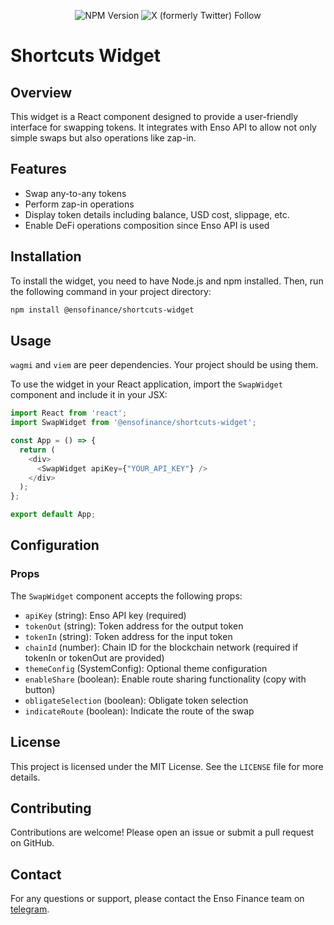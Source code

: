<div align="center">

![NPM Version](https://img.shields.io/npm/v/%40ensofinance%2Fshortcuts-widget)
![X (formerly Twitter) Follow](https://img.shields.io/twitter/follow/EnsoBuild)

</div>

# Shortcuts Widget

## Overview

This widget is a React component designed to provide a user-friendly interface for swapping tokens. It integrates with Enso API to allow not only simple swaps but also operations like zap-in.

## Features

- Swap any-to-any tokens
- Perform zap-in operations
- Display token details including balance, USD cost, slippage, etc.
- Enable DeFi operations composition since Enso API is used

## Installation

To install the widget, you need to have Node.js and npm installed. Then, run the following command in your project directory:

```bash
npm install @ensofinance/shortcuts-widget
```

## Usage

`wagmi` and `viem` are peer dependencies. Your project should be using them.

To use the widget in your React application, import the `SwapWidget` component and include it in your JSX:

```typescript
import React from 'react';
import SwapWidget from '@ensofinance/shortcuts-widget';

const App = () => {
  return (
    <div>
      <SwapWidget apiKey={"YOUR_API_KEY"} />
    </div>
  );
};

export default App;
```

## Configuration

### Props

The `SwapWidget` component accepts the following props:

- `apiKey` (string): Enso API key (required)
- `tokenOut` (string): Token address for the output token
- `tokenIn` (string): Token address for the input token
- `chainId` (number): Chain ID for the blockchain network (required if tokenIn or tokenOut are provided)
- `themeConfig` (SystemConfig): Optional theme configuration
- `enableShare` (boolean): Enable route sharing functionality (copy with button)
- `obligateSelection` (boolean): Obligate token selection
- `indicateRoute` (boolean): Indicate the route of the swap

## License

This project is licensed under the MIT License. See the `LICENSE` file for more details.

## Contributing

Contributions are welcome! Please open an issue or submit a pull request on GitHub.

## Contact

For any questions or support, please contact the Enso Finance team on [telegram](https://t.me/enso_intent_engine).
